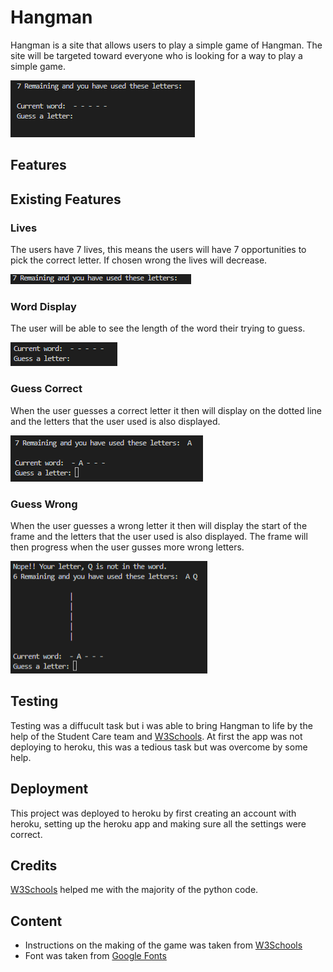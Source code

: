 # Hangman

Hangman is a site that allows users to play a simple game of Hangman. The site will be targeted toward everyone who is looking for a way to play a simple game.

![Strat](README-IMAGES/Start.PNG)

## Features 


## Existing Features

### Lives

The users have 7 lives, this means the users will have 7 opportunities to pick the correct letter. If chosen wrong the lives will decrease.

![Lives](README-IMAGES/Lives.PNG)

### Word Display

The user will be able to see the length of the word their trying to guess.

![Word](README-IMAGES/Word.PNG)

### Guess Correct 

When the user guesses a correct letter it then will display on the dotted line and the letters that the user used is also displayed.

![Correct](README-IMAGES/CorrectGuess.PNG)

### Guess Wrong

When the user guesses a wrong letter it then will display the start of the frame and the letters that the user used is also displayed. The frame will then progress when the user gusses more wrong letters.

![Wrong](README-IMAGES/WrongGuess.PNG)

## Testing

Testing was a diffucult task but i was able to bring Hangman to life by the help of the Student Care team and [W3Schools](https://www.w3schools.com/python/default.asp). At first the app was not deploying to heroku, this was a tedious task but was overcome by some help.

## Deployment

This project was deployed to heroku by first creating an account with heroku, setting up the heroku app and making sure all the settings were correct.

## Credits 

[W3Schools](https://www.w3schools.com/python/default.asp) helped me with the majority of the python code.

## Content
* Instructions on the making of the game was taken from [W3Schools](https://www.w3schools.com/python/default.asp)
* Font was taken from [Google Fonts](https://fonts.google.com/)